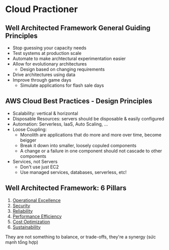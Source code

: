 # Cloud Practioner

## Well Architected Framework General Guiding Principles

- Stop guessing your capacity needs
- Test systems at production scale
- Automate to make archtectural experimentation easier
- Allow for evolutionary architectures
  - Design based on changing requirements
- Drive architectures using data
- Improve through game days
  - Simulate applications for flash sale days

## AWS Cloud Best Practices - Design Principles

- Scalability: vertical & horizontal
- Disposable Resources: servers should be disposable & easily configured
- Automation: Serverless, IaaS, Auto Scaling, ...
- Loose Coupling:
  - Monolith are applications that do more and more over time, become beigger
  - Break it down into smaller, loosely copuled components
  - A change or a failure in one component should not cascade to other components
- Services, not Servers
  - Don't use just EC2
  - Use managed services, databases, serverless, etc!

## Well Architected Framework: 6 Pillars

1. [Operational Excellence](./well-architectures/1_operational_excellence.md)
2. [Security](./well-architectures/2_security.md)
3. [Reliability](./well-architectures/3_reliability.md)
4. [Performance Efficiency](./well-architectures/4_performance_efficciency.md)
5. [Cost Optimization](./well-architectures/5_cost_optimization.md)
6. [Sustainability](./well-architectures/6_sustainability.md)

They are not something to balance, or trade-offs, they're a synergy (sức mạnh tổng hợp)
